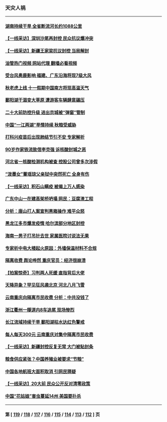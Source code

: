 ### 天灾人祸
---
#### [湖南持续干旱 全省断流河长约1088公里](../../pages/ncid280/n13833363.md?09271645) 
#### [【一线采访】深圳沙尾再封控 民众抗议爆冲突](../../pages/ncid280/n13833087.md?09271645) 
#### [【一线采访】新疆王家梁抗议封控 当局解封](../../pages/ncid280/n13832937.md?09271645) 
#### [油管热门视频 网站代理 翻墙必看视频](http://209.222.30.114:81/youtube.html?09271645)
#### [受台风奥鹿影响 福建、广东沿海将现7级大风](../../pages/ncid280/n13832858.md?09271645) 
#### [秋老虎上线 十一假期中国南方将现高温天气](../../pages/ncid280/n13832749.md?09271645) 
#### [鄱阳湖干涸变大草原 遭游客车辆肆意碾压](../../pages/ncid280/n13832774.md?09271645) 
#### [二十大前防控升级 进出京城被“弹窗”管制](../../pages/ncid280/n13832665.md?09271645) 
#### [中国“一江两湖”旱情持续 秋粮受威胁](../../pages/ncid280/n13832714.md?09271645) 
#### [打科兴疫苗后出现肺结节引不安 专家解析](../../pages/ncid280/n13832328.md?09271645) 
#### [90岁作家铁流致信李克强 诉核酸封城之恶](../../pages/ncid280/n13832290.md?09271645) 
#### [河北省一核酸检测机构被查 控股公司曾多次涉假](../../pages/ncid280/n13832156.md?09271645) 
#### [“泼墨女”董瑶琼父亲狱中突然死亡 全身有伤](../../pages/ncid280/n13832115.md?09271645) 
#### [【一线采访】积石山瞒疫 被揭上万人感染](../../pages/ncid280/n13831910.md?09271645) 
#### [广东中山一在建高架桥坍塌 网民：豆腐渣工程](../../pages/ncid280/n13831870.md?09271645) 
#### [分析：唐山打人案宣判黑箱操作 难平众怒](../../pages/ncid280/n13831867.md?09271645) 
#### [黑龙江多市爆发疫情 哈尔滨部分地区封控](../../pages/ncid280/n13831830.md?09271645) 
#### [海南一男子打吊针去世 家属医院讨说法无果](../../pages/ncid280/n13831762.md?09271645) 
#### [专家析中电大楼起火原因：外墙保温材料不合规](../../pages/ncid280/n13831653.md?09271645) 
#### [隔离收费 舆论哗然 重庆官员：经济很崩溃](../../pages/ncid280/n13831434.md?09271645) 
#### [【拍案惊奇】习判两人死缓 直指背后大佬](../../pages/ncid280/n13831371.md?09271645) 
#### [天降异象？罕见狂风袭北京 河北八月飞雪](../../pages/ncid280/n13831314.md?09271645) 
#### [云南重庆向隔离市民收费 分析：中共没钱了](../../pages/ncid280/n13831172.md?09271645) 
#### [浙江衢州一隧道内8车追尾 现场惨烈](../../pages/ncid280/n13831240.md?09271645) 
#### [长江流域持续干旱 鄱阳湖枯水达红色警戒](../../pages/ncid280/n13830936.md?09271645) 
#### [每人每天300元 云南重庆对集中隔离市民收费](../../pages/ncid280/n13830676.md?09271645) 
#### [【一线采访】新疆封控反复无常 大门被贴封条](../../pages/ncid280/n13830349.md?09271645) 
#### [粮食供应紧张？中国养殖业被要求“节粮”](../../pages/ncid280/n13830088.md?09271645) 
#### [中国各地航班大面积取消 引网民猜疑](../../pages/ncid280/n13829873.md?09271645) 
#### [【一线采访】20大前 民众公开反对清零政策](../../pages/ncid280/n13829612.md?09271645) 
#### [中国“花姑娘”害虫蔓延14州 美国要扑杀](../../pages/ncid280/n13829751.md?09271645) 

---
#### 第 [ [119](./119.md?09271645) / [118](./118.md?09271645) / [117](./117.md?09271645) / [116](./116.md?09271645) / [115](./115.md?09271645) / [114](./114.md?09271645) / [113](./113.md?09271645) / [112](./112.md?09271645) ] 页
